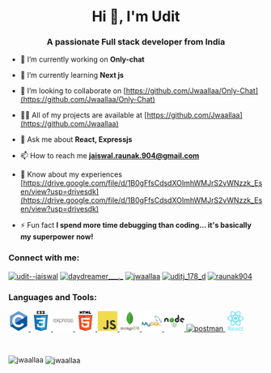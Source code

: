 <h1 align="center">Hi 👋, I'm Udit</h1>
<h3 align="center">A passionate Full stack developer from India</h3>

- 🔭 I’m currently working on **Only-chat**

- 🌱 I’m currently learning **Next js**

- 👯 I’m looking to collaborate on [https://github.com/Jwaallaa/Only-Chat](https://github.com/Jwaallaa/Only-Chat)

- 👨‍💻 All of my projects are available at [https://github.com/Jwaallaa](https://github.com/Jwaallaa)

- 💬 Ask me about **React, Expressjs**

- 📫 How to reach me **jaiswal.raunak.904@gmail.com**

- 📄 Know about my experiences [https://drive.google.com/file/d/1B0gFfsCdsdXOImhWMJrS2vWNzzk_Esen/view?usp=drivesdk](https://drive.google.com/file/d/1B0gFfsCdsdXOImhWMJrS2vWNzzk_Esen/view?usp=drivesdk)

- ⚡ Fun fact **I spend more time debugging than coding... it's basically my superpower now!**

<h3 align="left">Connect with me:</h3>
<p align="left">
<a href="https://linkedin.com/in/udit--jaiswal" target="blank"><img align="center" src="https://raw.githubusercontent.com/rahuldkjain/github-profile-readme-generator/master/src/images/icons/Social/linked-in-alt.svg" alt="udit--jaiswal" height="30" width="40" /></a>
<a href="https://instagram.com/daydreamer___._" target="blank"><img align="center" src="https://raw.githubusercontent.com/rahuldkjain/github-profile-readme-generator/master/src/images/icons/Social/instagram.svg" alt="daydreamer___._" height="30" width="40" /></a>
<a href="https://www.codechef.com/users/jwaallaa" target="blank"><img align="center" src="https://cdn.jsdelivr.net/npm/simple-icons@3.1.0/icons/codechef.svg" alt="jwaallaa" height="30" width="40" /></a>
<a href="https://www.hackerrank.com/uditj_178_d" target="blank"><img align="center" src="https://raw.githubusercontent.com/rahuldkjain/github-profile-readme-generator/master/src/images/icons/Social/hackerrank.svg" alt="uditj_178_d" height="30" width="40" /></a>
<a href="https://www.leetcode.com/raunak904" target="blank"><img align="center" src="https://raw.githubusercontent.com/rahuldkjain/github-profile-readme-generator/master/src/images/icons/Social/leet-code.svg" alt="raunak904" height="30" width="40" /></a>
</p>

<h3 align="left">Languages and Tools:</h3>
<p align="left"> <a href="https://www.cprogramming.com/" target="_blank" rel="noreferrer"> <img src="https://raw.githubusercontent.com/devicons/devicon/master/icons/c/c-original.svg" alt="c" width="40" height="40"/> </a> <a href="https://www.w3schools.com/css/" target="_blank" rel="noreferrer"> <img src="https://raw.githubusercontent.com/devicons/devicon/master/icons/css3/css3-original-wordmark.svg" alt="css3" width="40" height="40"/> </a> <a href="https://expressjs.com" target="_blank" rel="noreferrer"> <img src="https://raw.githubusercontent.com/devicons/devicon/master/icons/express/express-original-wordmark.svg" alt="express" width="40" height="40"/> </a> <a href="https://www.w3.org/html/" target="_blank" rel="noreferrer"> <img src="https://raw.githubusercontent.com/devicons/devicon/master/icons/html5/html5-original-wordmark.svg" alt="html5" width="40" height="40"/> </a> <a href="https://developer.mozilla.org/en-US/docs/Web/JavaScript" target="_blank" rel="noreferrer"> <img src="https://raw.githubusercontent.com/devicons/devicon/master/icons/javascript/javascript-original.svg" alt="javascript" width="40" height="40"/> </a> <a href="https://www.mongodb.com/" target="_blank" rel="noreferrer"> <img src="https://raw.githubusercontent.com/devicons/devicon/master/icons/mongodb/mongodb-original-wordmark.svg" alt="mongodb" width="40" height="40"/> </a> <a href="https://www.mysql.com/" target="_blank" rel="noreferrer"> <img src="https://raw.githubusercontent.com/devicons/devicon/master/icons/mysql/mysql-original-wordmark.svg" alt="mysql" width="40" height="40"/> </a> <a href="https://nodejs.org" target="_blank" rel="noreferrer"> <img src="https://raw.githubusercontent.com/devicons/devicon/master/icons/nodejs/nodejs-original-wordmark.svg" alt="nodejs" width="40" height="40"/> </a> <a href="https://postman.com" target="_blank" rel="noreferrer"> <img src="https://www.vectorlogo.zone/logos/getpostman/getpostman-icon.svg" alt="postman" width="40" height="40"/> </a> <a href="https://reactjs.org/" target="_blank" rel="noreferrer"> <img src="https://raw.githubusercontent.com/devicons/devicon/master/icons/react/react-original-wordmark.svg" alt="react" width="40" height="40"/> </a> </p>

<br>

<p><img align="left" src="https://github-readme-stats.vercel.app/api/top-langs?username=jwaallaa&show_icons=true&locale=en&layout=compact" alt="jwaallaa" /></p>

<p>&nbsp;<img align="center" src="https://github-readme-stats.vercel.app/api?username=jwaallaa&show_icons=true&locale=en" alt="jwaallaa" /></p>
